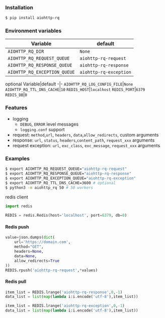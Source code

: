 ### Installation
```bash
$ pip install aiohttp-rq
```

### Environment variables
Variable|default
-|-
`AIOHTTP_RQ_DIR`|`None`
`AIOHTTP_RQ_REQUEST_QUEUE`|`aiohttp-rq-request`
`AIOHTTP_RQ_RESPONSE_QUEUE`|`aiohttp-rq-response`
`AIOHTTP_RQ_EXCEPTION_QUEUE`|`aiohttp-rq-exception`

optional
Variable|default
-|-
`AIOHTTP_RQ_LOG_CONFIG_FILE`|`None`
`AIOHTTP_RQ_TTL_DNS_CACHE`|`10`
`REDIS_HOST`|`localhost`
`REDIS_PORT`|`6379`
`REDIS_DB`|`0`

### Features
+   logging
    +   `DEBUG`, `ERROR` level messages
    +   `logging.conf` support
+   request: `method`,`url`, `headers`, `data`,`allow_redirects`, custom arguments
+   response: `url`, `status`, `headers`,`content_path`, `request_xxx` arguments
+   request exception: `url`, `exc_class`, `exc_message`, `request_xxx` arguments

### Examples
```bash
$ export AIOHTTP_RQ_REQUEST_QUEUE="aiohttp-rq-request"
$ export AIOHTTP_RQ_RESPONSE_QUEUE="aiohttp-rq-response"
$ export AIOHTTP_RQ_EXCEPTION_QUEUE="aiohttp-rq-exception"
$ export AIOHTTP_RQ_TTL_DNS_CACHE=3600 # optional
$ python3 -m aiohttp_rq 50 # 50 workers

```

redis client
```python
import redis

REDIS = redis.Redis(host='localhost', port=6379, db=0)
```

#### Redis push

```python
value=json.dumps(dict(
    url='https://domain.com',
    method="GET",
    headers=None,
    data=None,
    allow_redirects=True
))
REDIS.rpush('aiohttp-rq-request',*values)
```

#### Redis pull

```python
item_list = REDIS.lrange('aiohttp-rq-response',0,-1)
data_list = list(map(lambda i:i.encode('utf-8'),item_list))

item_list = REDIS.lrange('aiohttp-rq-exception',0,-1)
data_list = list(map(lambda i:i.encode('utf-8'),item_list))
```

